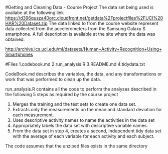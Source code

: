 #Getting and Cleaning Data - Course Project
The data set being used is availabe at the following link
https://d396qusza40orc.cloudfront.net/getdata%2Fprojectfiles%2FUCI%20HAR%20Dataset.zip
The data linked to from the course website represent data collected from the accelerometers from the Samsung Galaxy S smartphone. A full description is available at the site where the data was obtained:

http://archive.ics.uci.edu/ml/datasets/Human+Activity+Recognition+Using+Smartphones

#Files
1.codebook.md
2.run_analysis.R
3.README.md
4.tidydata.txt


CodeBook.md describes the variables, the data, and any transformations or work that was performed to clean up the data.

run_analysis.R contains all the code to perform the analyses described in the following 5 steps as required by the course project 
1. Merges the training and the test sets to create one data set.
2. Extracts only the measurements on the mean and standard deviation for each measurement.
3. Uses descriptive activity names to name the activities in the data set
4. Appropriately labels the data set with descriptive variable names.
5. From the data set in step 4, creates a second, independent tidy data set with the average of each variable for each activity and each subject.

The code assumes that the unziped files exists in the same directory
